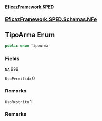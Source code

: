 #### [EficazFramework.SPED](EficazFrameworkSPED.md 'EficazFramework SPED')
### [EficazFramework.SPED.Schemas.NFe](EficazFramework.SPED.Schemas.NFe.md 'EficazFramework.SPED.Schemas.NFe')

## TipoArma Enum

```csharp
public enum TipoArma
```
### Fields

<a name='EficazFramework.SPED.Schemas.NFe.TipoArma.NA'></a>

`NA` 999

<a name='EficazFramework.SPED.Schemas.NFe.TipoArma.UsoPermitido'></a>

`UsoPermitido` 0

### Remarks

<a name='EficazFramework.SPED.Schemas.NFe.TipoArma.UsoRestrito'></a>

`UsoRestrito` 1

### Remarks